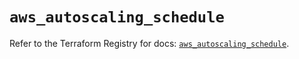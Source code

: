 # `aws_autoscaling_schedule`

Refer to the Terraform Registry for docs: [`aws_autoscaling_schedule`](https://registry.terraform.io/providers/hashicorp/aws/5.75.0/docs/resources/autoscaling_schedule).
